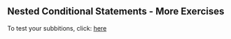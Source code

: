 <h2>Nested Conditional Statements - More Exercises</h2>
<p>
    To test your subbitions, click: <a href="https://judge.softuni.bg/Contests/Practice/Index/1663#0">here</a>
</p>